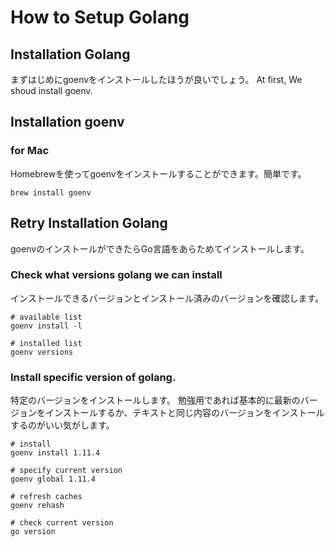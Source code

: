 # How to Setup Golang

## Installation Golang
まずはじめにgoenvをインストールしたほうが良いでしょう。
At first, We shoud install goenv.

## Installation goenv

### for Mac
Homebrewを使ってgoenvをインストールすることができます。簡単です。
```
brew install goenv
```

## Retry Installation Golang 
goenvのインストールができたらGo言語をあらためてインストールします。

### Check what versions golang we can install
インストールできるバージョンとインストール済みのバージョンを確認します。

```
# available list
goenv install -l

# installed list
goenv versions
```

### Install specific version of golang.
特定のバージョンをインストールします。
勉強用であれば基本的に最新のバージョンをインストールするか、テキストと同じ内容のバージョンをインストールするのがいい気がします。

```
# install 
goenv install 1.11.4

# specify current version
goenv global 1.11.4

# refresh caches
goenv rehash

# check current version
go version
```
